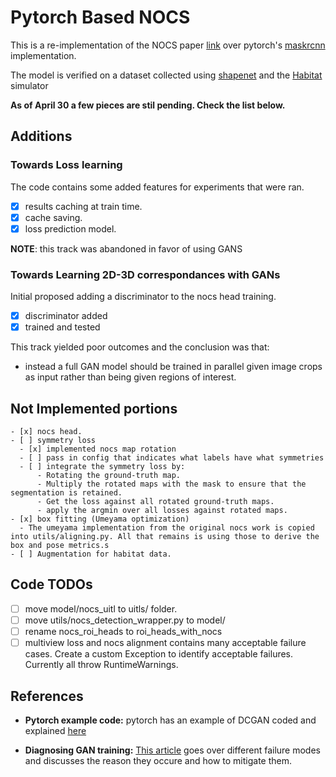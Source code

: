 # Pytorch Based NOCS

This is a re-implementation of the NOCS paper [link](TODO) over pytorch's [maskrcnn](TODO) implementation.

The model is verified on a dataset collected using [shapenet](TODO) and the [Habitat](TODO) simulator

**As of April 30 a few pieces are stil pending. Check the list below.**

## Additions

### Towards Loss learning

The code contains some added features for experiments that were ran.

- [x] results caching at train time.
- [x] cache saving.
- [x] loss prediction model.

**NOTE**: this track was abandoned in favor of using GANS

### Towards Learning 2D-3D correspondances with GANs

Initial proposed adding a discriminator to the nocs head training.

- [x] discriminator added
- [x] trained and tested

This track yielded poor outcomes and the conclusion was that:

- instead a full GAN model should be trained in parallel given image crops 
  as input rather than being given regions of interest.

## Not Implemented portions

    - [x] nocs head.
    - [ ] symmetry loss
      - [x] implemented nocs map rotation
      - [ ] pass in config that indicates what labels have what symmetries
      - [ ] integrate the symmetry loss by:
          - Rotating the ground-truth map.
          - Multiply the rotated maps with the mask to ensure that the segmentation is retained.
          - Get the loss against all rotated ground-truth maps.
          - apply the argmin over all losses against rotated maps.
    - [x] box fitting (Umeyama optimization)
      - The umeyama implementation from the original nocs work is copied into utils/aligning.py. All that remains is using those to derive the box and pose metrics.s
    - [ ] Augmentation for habitat data.
  
## Code TODOs

- [ ] move model/nocs_uitl to uitls/ folder.
- [ ] move utils/nocs_detection_wrapper.py to model/
- [ ] rename nocs_roi_heads to roi_heads_with_nocs
- [ ] multiview loss and nocs alignment contains many acceptable failure cases.
        Create a custom Exception to identify acceptable failures. Currently
        all throw RuntimeWarnings.

## References

- **Pytorch example code:** pytorch has an example of DCGAN coded and explained 
[here](https://pytorch.org/tutorials/beginner/dcgan_faces_tutorial.html)

- **Diagnosing GAN training:** [This article](https://machinelearningmastery.com/practical-guide-to-gan-failure-modes/) 
goes over different failure modes and discusses the reason they occure and how to mitigate them.
